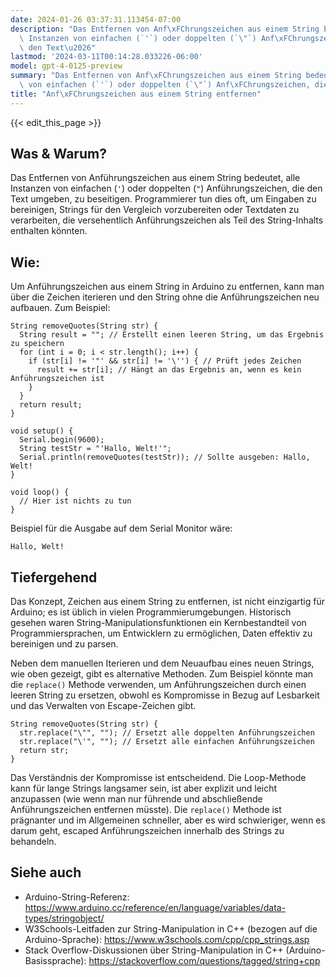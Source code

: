 ```yaml
---
date: 2024-01-26 03:37:31.113454-07:00
description: "Das Entfernen von Anf\xFChrungszeichen aus einem String bedeutet, alle\
  \ Instanzen von einfachen (`'`) oder doppelten (`\"`) Anf\xFChrungszeichen, die\
  \ den Text\u2026"
lastmod: '2024-03-11T00:14:28.033226-06:00'
model: gpt-4-0125-preview
summary: "Das Entfernen von Anf\xFChrungszeichen aus einem String bedeutet, alle Instanzen\
  \ von einfachen (`'`) oder doppelten (`\"`) Anf\xFChrungszeichen, die den Text\u2026"
title: "Anf\xFChrungszeichen aus einem String entfernen"
---
```


{{< edit_this_page >}}

## Was & Warum?
Das Entfernen von Anführungszeichen aus einem String bedeutet, alle Instanzen von einfachen (`'`) oder doppelten (`"`) Anführungszeichen, die den Text umgeben, zu beseitigen. Programmierer tun dies oft, um Eingaben zu bereinigen, Strings für den Vergleich vorzubereiten oder Textdaten zu verarbeiten, die versehentlich Anführungszeichen als Teil des String-Inhalts enthalten könnten.

## Wie:
Um Anführungszeichen aus einem String in Arduino zu entfernen, kann man über die Zeichen iterieren und den String ohne die Anführungszeichen neu aufbauen. Zum Beispiel:

```arduino
String removeQuotes(String str) {
  String result = ""; // Erstellt einen leeren String, um das Ergebnis zu speichern
  for (int i = 0; i < str.length(); i++) {
    if (str[i] != '"' && str[i] != '\'') { // Prüft jedes Zeichen
      result += str[i]; // Hängt an das Ergebnis an, wenn es kein Anführungszeichen ist
    }
  }
  return result;
}

void setup() {
  Serial.begin(9600);
  String testStr = "'Hallo, Welt!'";
  Serial.println(removeQuotes(testStr)); // Sollte ausgeben: Hallo, Welt!
}

void loop() {
  // Hier ist nichts zu tun
}
```

Beispiel für die Ausgabe auf dem Serial Monitor wäre:
```
Hallo, Welt!
```

## Tiefergehend
Das Konzept, Zeichen aus einem String zu entfernen, ist nicht einzigartig für Arduino; es ist üblich in vielen Programmierumgebungen. Historisch gesehen waren String-Manipulationsfunktionen ein Kernbestandteil von Programmiersprachen, um Entwicklern zu ermöglichen, Daten effektiv zu bereinigen und zu parsen.

Neben dem manuellen Iterieren und dem Neuaufbau eines neuen Strings, wie oben gezeigt, gibt es alternative Methoden. Zum Beispiel könnte man die `replace()` Methode verwenden, um Anführungszeichen durch einen leeren String zu ersetzen, obwohl es Kompromisse in Bezug auf Lesbarkeit und das Verwalten von Escape-Zeichen gibt.

```arduino
String removeQuotes(String str) {
  str.replace("\"", ""); // Ersetzt alle doppelten Anführungszeichen
  str.replace("\'", ""); // Ersetzt alle einfachen Anführungszeichen
  return str;
}
```

Das Verständnis der Kompromisse ist entscheidend. Die Loop-Methode kann für lange Strings langsamer sein, ist aber explizit und leicht anzupassen (wie wenn man nur führende und abschließende Anführungszeichen entfernen müsste). Die `replace()` Methode ist prägnanter und im Allgemeinen schneller, aber es wird schwieriger, wenn es darum geht, escaped Anführungszeichen innerhalb des Strings zu behandeln.

## Siehe auch
- Arduino-String-Referenz: https://www.arduino.cc/reference/en/language/variables/data-types/stringobject/
- W3Schools-Leitfaden zur String-Manipulation in C++ (bezogen auf die Arduino-Sprache): https://www.w3schools.com/cpp/cpp_strings.asp
- Stack Overflow-Diskussionen über String-Manipulation in C++ (Arduino-Basissprache): https://stackoverflow.com/questions/tagged/string+cpp
